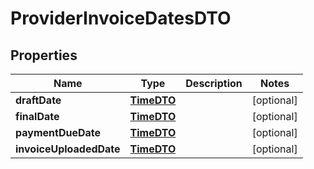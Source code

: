 # ProviderInvoiceDatesDTO

## Properties
Name | Type | Description | Notes
------------ | ------------- | ------------- | -------------
**draftDate** | [**TimeDTO**](TimeDTO.md) |  |  [optional]
**finalDate** | [**TimeDTO**](TimeDTO.md) |  |  [optional]
**paymentDueDate** | [**TimeDTO**](TimeDTO.md) |  |  [optional]
**invoiceUploadedDate** | [**TimeDTO**](TimeDTO.md) |  |  [optional]
